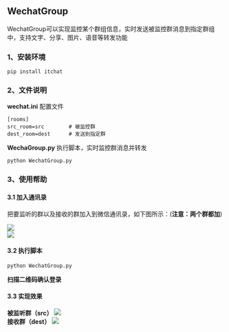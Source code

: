 ## WechatGroup
WechatGroup可以实现监控某个群组信息，实时发送被监控群消息到指定群组中，支持文字、分享、图片、语音等转发功能

### 1、安装环境

```
pip install itchat
```

### 2、文件说明

**wechat.ini** 配置文件

```
[rooms]
src_room=src		# 被监控群
dest_room=dest		# 发送到指定群
```

**WechaGroup.py** 执行脚本，实时监控群消息并转发

```
python WechatGroup.py
```

### 3、使用帮助

#### 3.1 加入通讯录
把要监听的群以及接收的群加入到微信通讯录，如下图所示：(**注意：两个群都加**)  

![](images/WechatIMG1.jpeg)  
![](images/WechatIMG2.jpeg)
#### 3.2 执行脚本

```
python WechatGroup.py
```
**扫描二维码确认登录**

#### 3.3 实现效果
**被监听群（src）**
![](images/WechatIMG3.jpeg)  
**接收群（dest）**
![](images/WechatIMG4.jpeg)  